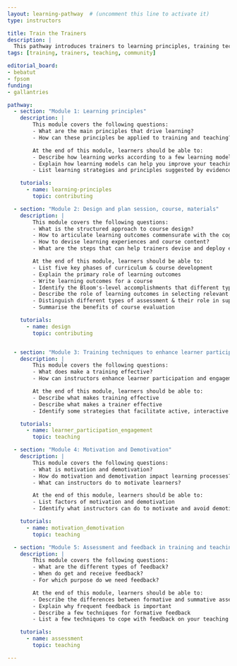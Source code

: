 ```yaml
---
layout: learning-pathway  # (uncomment this line to activate it)
type: instructors

title: Train the Trainers
description: |
  This pathway introduces trainers to learning principles, training techniques, lesson, session, course, and material design as well as assessment and feedback. This is has been developed for by trainers in the bioinformatics but is suitable for all trainers and educators in higher education.
tags: [training, trainers, teaching, community]

editorial_board:
- bebatut
- fpsom
funding:
- gallantries

pathway:
  - section: "Module 1: Learning principles"
    description: |
        This module covers the following questions:
        - What are the main principles that drive learning?
        - How can these principles be applied to training and teaching?

        At the end of this module, learners should be able to:
        - Describe how learning works according to a few learning models
        - Explain how learning models can help you improve your teaching in the classroom
        - List learning strategies and principles suggested by evidence-based research results

    tutorials:
      - name: learning-principles
        topic: contributing

  - section: "Module 2: Design and plan session, course, materials"
    description: |
        This module covers the following questions:
        - What is the structured approach to course design?
        - How to articulate learning outcomes commensurate with the cognitive complexity of the target learning?
        - How to devise learning experiences and course content?
        - What are the steps that can help trainers devise and deploy effective courses?

        At the end of this module, learners should be able to:
        - List five key phases of curriculum & course development
        - Explain the primary role of learning outcomes
        - Write learning outcomes for a course
        - Identify the Bloom's-level accomplishments that different types of learning experience are likely to support
        - Describe the role of learning outcomes in selecting relevant content
        - Distinguish different types of assessment & their role in supporting learner progression towards learning outcomes
        - Summarise the benefits of course evaluation

    tutorials:
      - name: design
        topic: contributing


  - section: "Module 3: Training techniques to enhance learner participation and engagement"
    description: |
        This module covers the following questions:
        - What does make a training effective?
        - How can instructors enhance learner participation and engagement?

        At the end of this module, learners should be able to:
        - Describe what makes training effective
        - Describe what makes a trainer effective
        - Identify some strategies that facilitate active, interactive and collaborative learning

    tutorials:
      - name: learner_participation_engagement
        topic: teaching

  - section: "Module 4: Motivation and Demotivation"
    description: |
        This module covers the following questions:
        - What is motivation and demotivation?
        - How do motivation and demotivation impact learning processes?
        - What can instructors do to motivate learners?

        At the end of this module, learners should be able to:
        - List factors of motivation and demotivation
        - Identify what instructors can do to motivate and avoid demotivating learners

    tutorials:
      - name: motivation_demotivation
        topic: teaching

  - section: "Module 5: Assessment and feedback in training and teachings"
    description: |
        This module covers the following questions:
        - What are the different types of feedback?
        - When do get and receive feedback?
        - For which purpose do we need feedback?

        At the end of this module, learners should be able to:
        - Describe the differences between formative and summative assessment
        - Explain why frequent feedback is important
        - Describe a few techniques for formative feedback
        - List a few techniques to cope with feedback on your teaching efforts

    tutorials:
      - name: assessment
        topic: teaching

---
```



